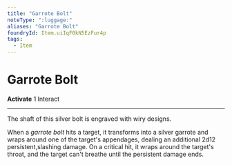 ```yaml
---
title: "Garrote Bolt"
noteType: ":luggage:"
aliases: "Garrote Bolt"
foundryId: Item.uiIqF0kN5EzFur4p
tags:
  - Item
---
```


# Garrote Bolt

**Activate** 1 Interact

* * *

The shaft of this silver bolt is engraved with wiry designs.

When a _garrote bolt_ hits a target, it transforms into a silver garrote and wraps around one of the target's appendages, dealing an additional 2d12 persistent,slashing damage. On a critical hit, it wraps around the target's throat, and the target can't breathe until the persistent damage ends.
